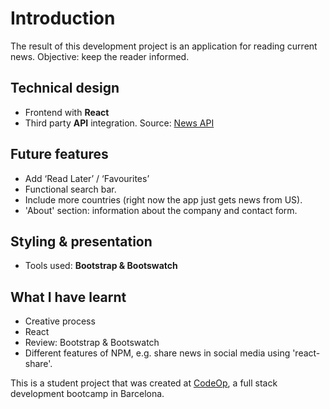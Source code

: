 # Introduction

The result of this development project is an application for reading current news. Objective: keep the reader informed.

## Technical design

- Frontend with **React**
- Third party **API** integration. Source: [News API](https://newsapi.org/)

## Future features

- Add ‘Read Later’ / ‘Favourites’
- Functional search bar.
- Include more countries (right now the app just gets news from US).
- 'About' section: information about the company and contact form.

## Styling & presentation

- Tools used: **Bootstrap & Bootswatch**

## What I have learnt

- Creative process
- React
- Review: Bootstrap & Bootswatch
- Different features of NPM, e.g. share news in social media using 'react-share'.

This is a student project that was created at [CodeOp](http://codeop.tech), a full stack development bootcamp in Barcelona.

